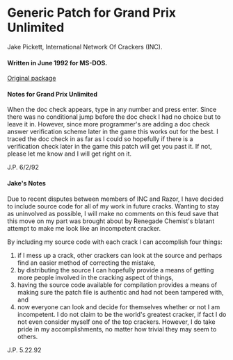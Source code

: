 # Generic Patch for Grand Prix Unlimited

Jake Pickett, International Network Of Crackers (INC).

#### Written in June 1992 for MS-DOS.

[Original package](https://defacto2.net/f/b126811)

#### Notes for Grand Prix Unlimited

When the doc check appears, type in any number and press enter. Since there
was no conditional jump before the doc check I had no choice but to leave it
in. However, since more programmer's are adding a doc check answer
verification scheme later in the game this works out for the best. I traced
the doc check in as far as I could so hopefully if there is a verification
check later in the game this patch will get you past it. If not, please let me
know and I will get right on it.

J.P.
6/2/92

#### Jake's Notes

Due to recent disputes between members of INC and Razor, I have decided to
include source code for all of my work in future cracks. Wanting to stay as
uninvolved as possible, I will make no comments on this feud save that this
move on my part was brought about by Renegade Chemist's blatant attempt to
make me look like an incompetent cracker.

By including my source code with each crack I can accomplish four things:
1) if I mess up a crack, other crackers can look at the source and perhaps
find an easier method of correcting the mistake, 
2) by distributing the source
I can hopefully provide a means of getting more people involved in the
cracking aspect of things, 
3) having the source code available for
compilation provides a means of making sure the patch file is authentic and
had not been tampered with, and 
4) now everyone can look and decide for
themselves whether or not I am incompetent. I do not claim to be the world's
greatest cracker, if fact I do not even consider myself one of the top
crackers. However, I do take pride in my accomplishments, no matter how
trivial they may seem to others.

J.P.
5.22.92
